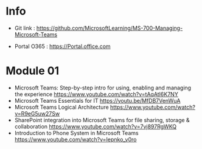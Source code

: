 
# Info  

- Git link : https://github.com/MicrosoftLearning/MS-700-Managing-Microsoft-Teams

- Portal O365 : https://Portal.office.com

# Module 01

- Microsoft Teams: Step-by-step intro for using, enabling and managing the experience https://www.youtube.com/watch?v=tAqAtI6K7NY
- Microsoft Teams Essentials for IT https://youtu.be/MfDB7VenWuA
- Microsoft Teams Logical Architecture https://www.youtube.com/watch?v=R9eG5uw27Sw
- SharePoint integration into Microsoft Teams for file sharing, storage & collaboration https://www.youtube.com/watch?v=7vj897RgWKQ
- Introduction to Phone System in Microsoft Teams https://www.youtube.com/watch?v=Iepnko_v0ro